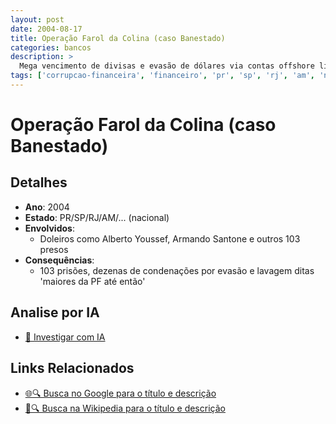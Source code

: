 ```yaml
---
layout: post
date: 2004-08-17
title: Operação Farol da Colina (caso Banestado)
categories: bancos
description: > 
  Mega vencimento de divisas e evasão de dólares via contas offshore ligadas ao Banestado.
tags: ['corrupcao-financeira', 'financeiro', 'pr', 'sp', 'rj', 'am', 'nacional']
---
```


# Operação Farol da Colina (caso Banestado)

## Detalhes
- **Ano**: 2004
- **Estado**: PR/SP/RJ/AM/... (nacional)
- **Envolvidos**:
  - Doleiros como Alberto Youssef, Armando Santone e outros 103 presos
- **Consequências**:
  - 103 prisões, dezenas de condenações por evasão e lavagem ditas 'maiores da PF até então'

## Analise por IA
- [🤖 Investigar com IA](https://www.perplexity.ai/search?q=%22esc%C3%A2ndalo%20financeiro%20Brasil%22%20Opera%C3%A7%C3%A3o%20Farol%20da%20Colina%20%28caso%20Banestado%29%20Mega%20vencimento%20de%20divisas%20e%20evas%C3%A3o%20de%20d%C3%B3lares%20via%20contas%20offshore%20ligadas%20ao%20Banestado.%20PR/SP/RJ/AM/...%20%28nacional%29%202004)

## Links Relacionados
- [🌐🔍 Busca no Google para o título e descrição](https://www.google.com/search?q=%22esc%C3%A2ndalo%20financeiro%20Brasil%22%20Opera%C3%A7%C3%A3o%20Farol%20da%20Colina%20%28caso%20Banestado%29%20Mega%20vencimento%20de%20divisas%20e%20evas%C3%A3o%20de%20d%C3%B3lares%20via%20contas%20offshore%20ligadas%20ao%20Banestado.%20PR/SP/RJ/AM/...%20%28nacional%29%202004)
- [📖🔍 Busca na Wikipedia para o título e descrição](https://pt.wikipedia.org/w/index.php?search=%22esc%C3%A2ndalo%20financeiro%20Brasil%22%20Opera%C3%A7%C3%A3o%20Farol%20da%20Colina%20%28caso%20Banestado%29%20Mega%20vencimento%20de%20divisas%20e%20evas%C3%A3o%20de%20d%C3%B3lares%20via%20contas%20offshore%20ligadas%20ao%20Banestado.%20PR/SP/RJ/AM/...%20%28nacional%29%202004)

